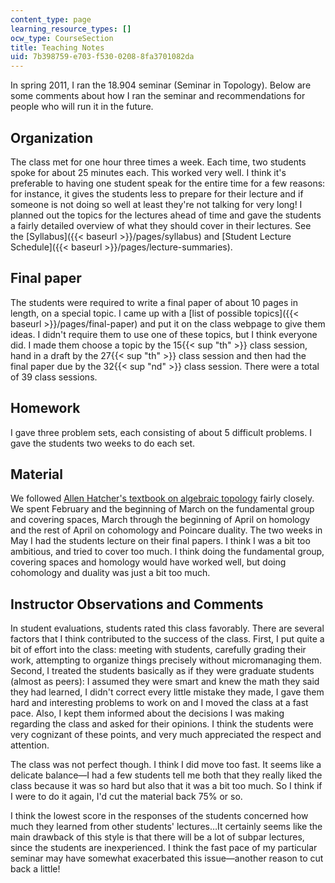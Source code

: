 ```yaml
---
content_type: page
learning_resource_types: []
ocw_type: CourseSection
title: Teaching Notes
uid: 7b398759-e703-f530-0208-8fa3701082da
---
```


In spring 2011, I ran the 18.904 seminar (Seminar in Topology). Below are some comments about how I ran the seminar and recommendations for people who will run it in the future.

Organization
------------

The class met for one hour three times a week. Each time, two students spoke for about 25 minutes each. This worked very well. I think it's preferable to having one student speak for the entire time for a few reasons: for instance, it gives the students less to prepare for their lecture and if someone is not doing so well at least they're not talking for very long! I planned out the topics for the lectures ahead of time and gave the students a fairly detailed overview of what they should cover in their lectures. See the [Syllabus]({{< baseurl >}}/pages/syllabus) and [Student Lecture Schedule]({{< baseurl >}}/pages/lecture-summaries).

Final paper
-----------

The students were required to write a final paper of about 10 pages in length, on a special topic. I came up with a [list of possible topics]({{< baseurl >}}/pages/final-paper) and put it on the class webpage to give them ideas. I didn't require them to use one of these topics, but I think everyone did. I made them choose a topic by the 15{{< sup "th" >}} class session, hand in a draft by the 27{{< sup "th" >}} class session and then had the final paper due by the 32{{< sup "nd" >}} class session. There were a total of 39 class sessions.

Homework
--------

I gave three problem sets, each consisting of about 5 difficult problems. I gave the students two weeks to do each set.

Material
--------

We followed [Allen Hatcher's textbook on algebraic topology](http://www.math.cornell.edu/~hatcher/AT/ATpage.html) fairly closely. We spent February and the beginning of March on the fundamental group and covering spaces, March through the beginning of April on homology and the rest of April on cohomology and Poincare duality. The two weeks in May I had the students lecture on their final papers. I think I was a bit too ambitious, and tried to cover too much. I think doing the fundamental group, covering spaces and homology would have worked well, but doing cohomology and duality was just a bit too much.

Instructor Observations and Comments
------------------------------------

In student evaluations, students rated this class favorably. There are several factors that I think contributed to the success of the class. First, I put quite a bit of effort into the class: meeting with students, carefully grading their work, attempting to organize things precisely without micromanaging them. Second, I treated the students basically as if they were graduate students (almost as peers): I assumed they were smart and knew the math they said they had learned, I didn't correct every little mistake they made, I gave them hard and interesting problems to work on and I moved the class at a fast pace. Also, I kept them informed about the decisions I was making regarding the class and asked for their opinions. I think the students were very cognizant of these points, and very much appreciated the respect and attention.

The class was not perfect though. I think I did move too fast. It seems like a delicate balance—I had a few students tell me both that they really liked the class because it was so hard but also that it was a bit too much. So I think if I were to do it again, I'd cut the material back 75% or so.

I think the lowest score in the responses of the students concerned how much they learned from other students' lectures…It certainly seems like the main drawback of this style is that there will be a lot of subpar lectures, since the students are inexperienced. I think the fast pace of my particular seminar may have somewhat exacerbated this issue—another reason to cut back a little!